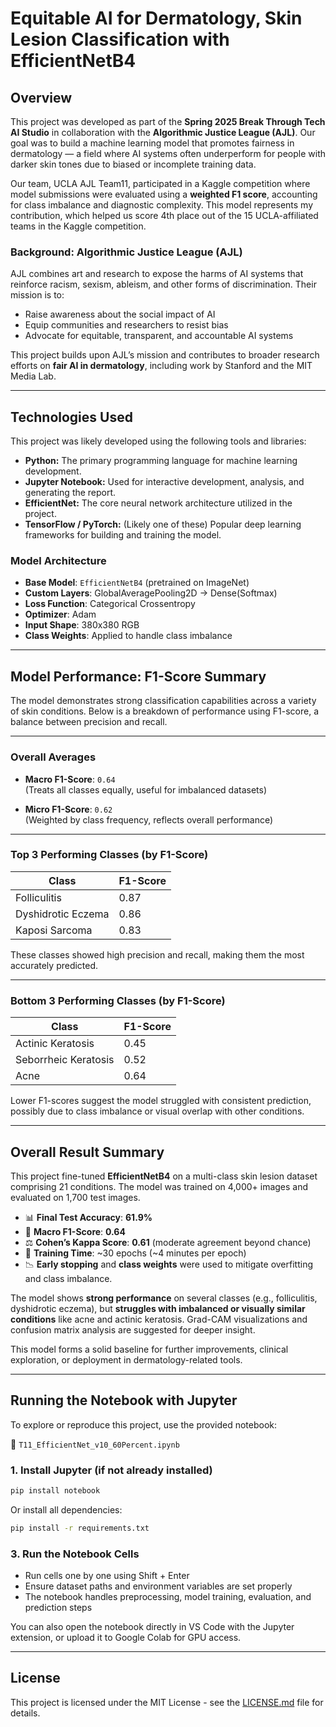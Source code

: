 # Equitable AI for Dermatology, Skin Lesion Classification with EfficientNetB4

## Overview
This project was developed as part of the **Spring 2025 Break Through Tech AI Studio** in collaboration with the **Algorithmic Justice League (AJL)**. Our goal was to build a machine learning model that promotes fairness in dermatology — a field where AI systems often underperform for people with darker skin tones due to biased or incomplete training data.

Our team, UCLA AJL Team11, participated in a Kaggle competition where model submissions were evaluated using a **weighted F1 score**, accounting for class imbalance and diagnostic complexity. This model represents my contribution, which helped us score 4th place out of the 15 UCLA-affiliated teams in the Kaggle competition.

### Background: Algorithmic Justice League (AJL)

AJL combines art and research to expose the harms of AI systems that reinforce racism, sexism, ableism, and other forms of discrimination. Their mission is to:

- Raise awareness about the social impact of AI
- Equip communities and researchers to resist bias
- Advocate for equitable, transparent, and accountable AI systems

This project builds upon AJL’s mission and contributes to broader research efforts on **fair AI in dermatology**, including work by Stanford and the MIT Media Lab.

---

## Technologies Used

This project was likely developed using the following tools and libraries:

* **Python:** The primary programming language for machine learning development.
* **Jupyter Notebook:** Used for interactive development, analysis, and generating the report.
* **EfficientNet:** The core neural network architecture utilized in the project.
* **TensorFlow / PyTorch:** (Likely one of these) Popular deep learning frameworks for building and training the model.

### Model Architecture

- **Base Model**: `EfficientNetB4` (pretrained on ImageNet)  
- **Custom Layers**: GlobalAveragePooling2D → Dense(Softmax)  
- **Loss Function**: Categorical Crossentropy  
- **Optimizer**: Adam  
- **Input Shape**: 380x380 RGB  
- **Class Weights**: Applied to handle class imbalance

---

## Model Performance: F1-Score Summary

The model demonstrates strong classification capabilities across a variety of skin conditions. Below is a breakdown of performance using F1-score, a balance between precision and recall.

---

### Overall Averages

- **Macro F1-Score**: `0.64`  
  (Treats all classes equally, useful for imbalanced datasets)

- **Micro F1-Score**: `0.62`  
  (Weighted by class frequency, reflects overall performance)

---

### Top 3 Performing Classes (by F1-Score)

| Class                 | F1-Score |
|-----------------------|----------|
| Folliculitis          | 0.87     |
| Dyshidrotic Eczema    | 0.86     |
| Kaposi Sarcoma        | 0.83     |

These classes showed high precision and recall, making them the most accurately predicted.

---

### Bottom 3 Performing Classes (by F1-Score)

| Class                   | F1-Score |
|-------------------------|----------|
| Actinic Keratosis       | 0.45     |
| Seborrheic Keratosis    | 0.52     |
| Acne                    | 0.64     |

Lower F1-scores suggest the model struggled with consistent prediction, possibly due to class imbalance or visual overlap with other conditions.

---

## Overall Result Summary

This project fine-tuned **EfficientNetB4** on a multi-class skin lesion dataset comprising 21 conditions. The model was trained on 4,000+ images and evaluated on 1,700 test images.

- 📊 **Final Test Accuracy**: **61.9%**
- 🎯 **Macro F1-Score**: **0.64**
- ⚖️ **Cohen’s Kappa Score**: **0.61** (moderate agreement beyond chance)
- 🧪 **Training Time**: ~30 epochs (~4 minutes per epoch)
- 📉 **Early stopping** and **class weights** were used to mitigate overfitting and class imbalance.

The model shows **strong performance** on several classes (e.g., folliculitis, dyshidrotic eczema), but **struggles with imbalanced or visually similar conditions** like acne and actinic keratosis. Grad-CAM visualizations and confusion matrix analysis are suggested for deeper insight.

This model forms a solid baseline for further improvements, clinical exploration, or deployment in dermatology-related tools.

---

## Running the Notebook with Jupyter

To explore or reproduce this project, use the provided notebook:

📄 `T11_EfficientNet_v10_60Percent.ipynb`


### 1. Install Jupyter (if not already installed)

```bash
pip install notebook
```
Or install all dependencies:
```bash
pip install -r requirements.txt
```
### 3. Run the Notebook Cells
- Run cells one by one using Shift + Enter
- Ensure dataset paths and environment variables are set properly
- The notebook handles preprocessing, model training, evaluation, and prediction steps

You can also open the notebook directly in VS Code with the Jupyter extension, or upload it to Google Colab for GPU access.

---

## License
This project is licensed under the MIT License - see the [LICENSE.md](LICENSE.md) file for details.
